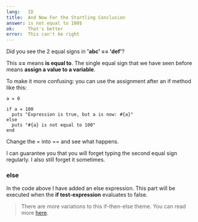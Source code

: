 ```yaml
---
lang:   ID
title:  And Now For the Startling Conclusion
answer: is not equal to 100$
ok:     That's better
error:  This can't be right
---
```


Did you see the 2 equal signs in __'abc' == 'def'__?

This __==__ means __is equal to__.
The single equal sign that we have seen before means __assign a value to a variable__.

To make it more confusing: you can use the assignment after an if method like this:

    a = 0
    
    if a = 100
      puts "Expression is true, but a is now: #{a}"
    else
      puts "#{a} is not equal to 100"
    end

Change the = into == and see what happens.

I can guarantee you that you will forget typing the second equal sign regularly. I also
still forget it sometimes.

### else
In the code above I have added an else expression. This part will be executed when the
__if test-expression__ evaluates to false.

> There are more variations to this if-then-else theme. You can read more
> <a href="http://www.ruby-doc.org/core/doc/syntax/control_expressions_rdoc.html" target="_blank">here</a>.
